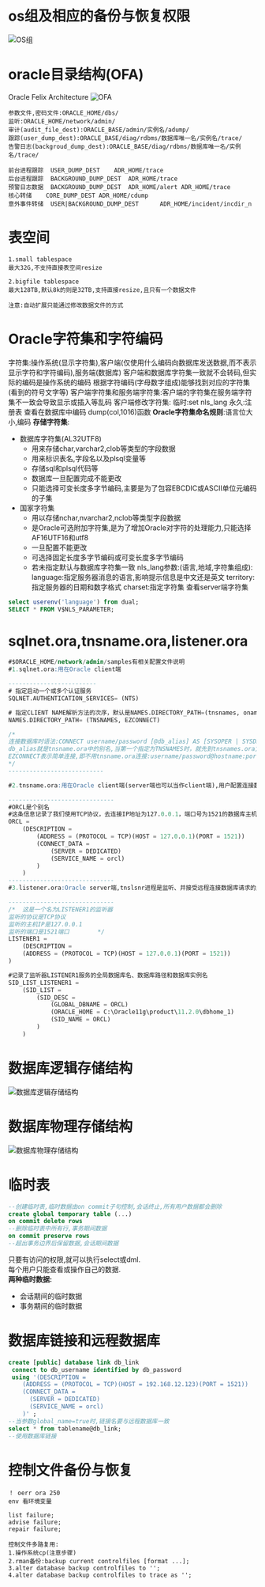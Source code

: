 # os组及相应的备份与恢复权限
![OS组](os组.png)
# oracle目录结构(OFA)
Oracle Felix Architecture
![OFA](OFA.png)
```
参数文件,密码文件:ORACLE_HOME/dbs/
监听:ORACLE_HOME/network/admin/
审计(audit_file_dest):ORACLE_BASE/admin/实例名/adump/
跟踪(user_dump_dest):ORACLE_BASE/diag/rdbms/数据库唯一名/实例名/trace/
告警日志(backgroud_dump_dest):ORACLE_BASE/diag/rdbms/数据库唯一名/实例名/trace/

前台进程跟踪  USER_DUMP_DEST    ADR_HOME/trace
后台进程跟踪  BACKGROUND_DUMP_DEST  ADR_HOME/trace
预警日志数据  BACKGROUND_DUMP_DEST  ADR_HOME/alert ADR_HOME/trace
核心转储    CORE_DUMP_DEST ADR_HOME/cdump
意外事件转储  USER|BACKGROUND_DUMP_DEST      ADR_HOME/incident/incdir_n 
```
# 表空间
```
1.small tablespace
最大32G,不支持直接表空间resize

2.bigfile tablespace
最大128TB,默认8k的则是32TB,支持直接resize,且只有一个数据文件

注意:自动扩展只能通过修改数据文件的方式
```
# Oracle字符集和字符编码
字符集:操作系统(显示字符集),客户端(仅使用什么编码向数据库发送数据,而不表示显示字符和字符编码),服务端(数据库)
客户端和数据库字符集一致就不会转码,但实际的编码是操作系统的编码
根据字符编码(字母数字组成)能够找到对应的字符集(看到的符号文字等)
客户端字符集和服务端字符集:客户端的字符集在服务端字符集不一致会导致显示或插入等乱码
客户端修改字符集:  临时:set nls_lang 永久:注册表
查看在数据库中编码 dump(col,1016)函数
**Oracle字符集命名规则**:语言位大小,编码
**存储字符集**:
+ 数据库字符集(AL32UTF8)  
    + 用来存储char,varchar2,clob等类型的字段数据
    + 用来标识表名,字段名以及plsql变量等
    + 存储sql和plsql代码等
    + 数据库一旦配置完成不能更改
    + 只能选择可变长度多字节编码,主要是为了包容EBCDIC或ASCII单位元编码的子集
+ 国家字符集    
    + 用以存储nchar,nvarchar2,nclob等类型字段数据
    + 是Oracle可选附加字符集,是为了增加Oracle对字符的处理能力,只能选择AF16UTF16和utf8
    + 一旦配置不能更改
    + 可选择固定长度多字节编码或可变长度多字节编码
    + 若未指定默认与数据库字符集一致
nls_lang参数:(语言,地域,字符集组成):
language:指定服务器消息的语言,影响提示信息是中文还是英文
territory:指定服务器的日期和数字格式
charset:指定字符集
查看server端字符集
```sql
select userenv('language') from dual;
SELECT * FROM V$NLS_PARAMETER;
```
# sqlnet.ora,tnsname.ora,listener.ora
```sql
#$ORACLE_HOME/network/admin/samples有相关配置文件说明
#1.sqlnet.ora:用在Oracle client端

-------------------------
# 指定启动一个或多个认证服务
SQLNET.AUTHENTICATION_SERVICES= (NTS)

# 指定CLIENT NAME解析方法的次序，默认是NAMES.DIRECTORY_PATH=(tnsnames, onames, hostname)
NAMES.DIRECTORY_PATH= (TNSNAMES, EZCONNECT)

/*
连接数据库时语法:CONNECT username/password [@db_alias] AS [SYSOPER | SYSDBA] ;
db_alias就是tnsname.ora中的别名,当第一个指定为TNSNAMES时，就先到tnsnames.ora文件中去找对应的db_alias；如果找不到，就再按指定的第二种方式去找；如果都找不到，就将指定的db_alias当做主机名在网络上进行解析，得到数据库服务器的地址
EZCONNECT表示简单连接,即不用tnsname.ora连接:username/password@hostname:port/service_name
*/
---------------------------

#2.tnsname.ora:用在Oracle client端(server端也可以当作client端),用户配置连接数据的别名参数,像hosts文件一样,和sqlnet.ora文件配合使用

------------------------------
#ORCL是个别名
#这条信息记录了我们使用TCP协议，去连接IP地址为127.0.0.1，端口号为1521的数据库主机上服务名为orcl的数据库
ORCL =
    (DESCRIPTION =
        (ADDRESS = (PROTOCOL = TCP)(HOST = 127.0.0.1)(PORT = 1521))
        (CONNECT_DATA =
            (SERVER = DEDICATED)
            (SERVICE_NAME = orcl)
        )
    )
------------------------------
#3.listener.ora:Oracle server端,tnslsnr进程是监听、并接受远程连接数据库请求的监听进程，listener.ora是tnslsnr进程的配置文件，监听的参数都是从该配置文件中读取

------------------------------
/*  这是一个名为LISTENER1的监听器
监听的协议是TCP协议
监听的主机IP是127.0.0.1
监听的端口是1521端口        */
LISTENER1 =
    (DESCRIPTION =
    (ADDRESS = (PROTOCOL = TCP)(HOST = 127.0.0.1)(PORT = 1521))
)

#记录了监听器LISTENER1服务的全局数据库名、数据库路径和数据库实例名
SID_LIST_LISTENER1 =
    (SID_LIST =
        (SID_DESC =
            (GLOBAL_DBNAME = ORCL)
            (ORACLE_HOME = C:\Oracle11g\product\11.2.0\dbhome_1)
            (SID_NAME = ORCL)
        )
    )
```
# 数据库逻辑存储结构
![数据库逻辑存储结构](数据库逻辑存储结构.jpg)
# 数据库物理存储结构
![数据库物理存储结构](数据库物理存储结构.jpg)
# 临时表
```sql
--创建临时表,临时数据由on commit子句控制,会话终止,所有用户数据都会删除
create global temporary table (...)
on commit delete rows
--删除临时表中所有行,事务期间数据
on commit preserve rows
--超出事务边界后保留数据,会话期间数据
```
只要有访问的权限,就可以执行select或dml.     
每个用户只能查看或操作自己的数据.       
**两种临时数据:**
+ 会话期间的临时数据
+ 事务期间的临时数据
# 数据库链接和远程数据库
```sql
create [public] database link db_link
 connect to db_username identified by db_password 
 using '(DESCRIPTION =
    (ADDRESS = (PROTOCOL = TCP)(HOST = 192.168.12.123)(PORT = 1521))
    (CONNECT_DATA =
      (SERVER = DEDICATED)
      (SERVICE_NAME = orcl)
    )' ;
--当参数global_name=true时,链接名要与远程数据库一致
select * from tablename@db_link;
--使用数据库链接
```
# 控制文件备份与恢复
```
！ oerr ora 250
env 看环境变量

list failure;
advise failure;
repair failure;

控制文件多路复用:
1.操作系统cp(注意步骤)
2.rman备份:backup current controlfiles [format ...];
3.alter database backup controlfiles to '';
4.alter database backup controlfiles to trace as '';
```

